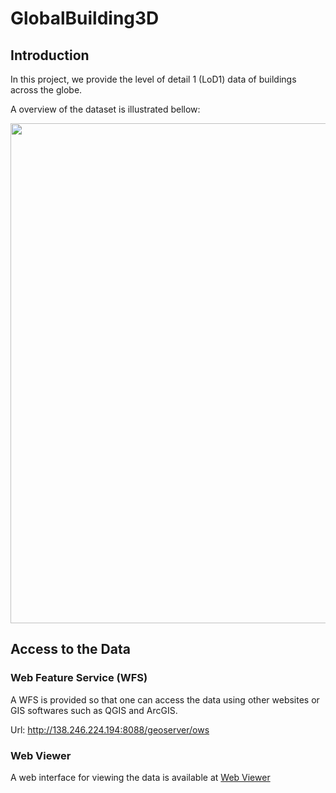 # GlobalBuilding3D

## Introduction
In this project, we provide the level of detail 1 (LoD1) data of buildings across the globe.

A overview of the dataset is illustrated bellow:

<img src="figures/overview.png" width="800">


## Access to the Data
### Web Feature Service (WFS)
A WFS is provided so that one can access the data using other websites or GIS softwares such as QGIS and ArcGIS.

Url: http://138.246.224.194:8088/geoserver/ows

### Web Viewer
A web interface for viewing the data is available at [Web Viewer](http://138.246.224.194/)
